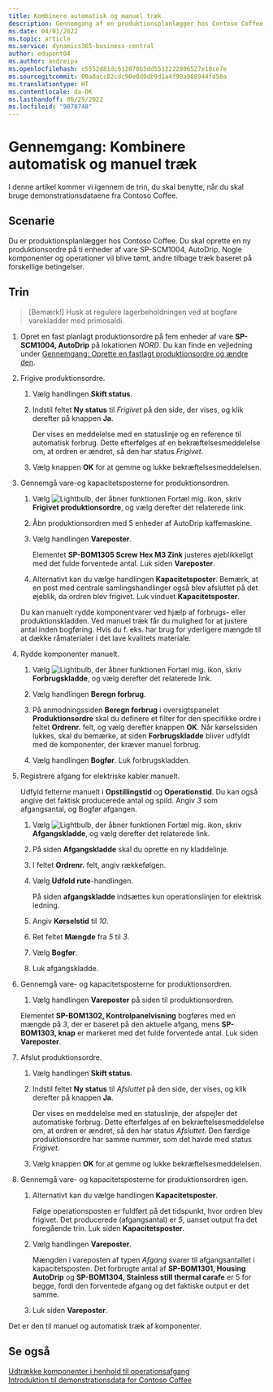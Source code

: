 ```yaml
---
title: Kombinere automatisk og manuel træk
description: Gennemgang af en produktionsplanlægger hos Contoso Coffee, som vil kombinere automatisk og manuel træk.
ms.date: 04/01/2022
ms.topic: article
ms.service: dynamics365-business-central
author: edupont04
ms.author: andreipa
ms.openlocfilehash: c5552d81dc612070b5dd5512222806527e18ce7e
ms.sourcegitcommit: 00a8acc82cdc90e0d0db9d1a4f98a908944fd50a
ms.translationtype: HT
ms.contentlocale: da-DK
ms.lasthandoff: 06/29/2022
ms.locfileid: "9078748"
---
```

# <a name="walkthrough-combine-automatic-and-manual-flushing"></a>Gennemgang: Kombinere automatisk og manuel træk

I denne artikel kommer vi igennem de trin, du skal benytte, når du skal bruge demonstrationsdataene fra Contoso Coffee.  

## <a name="scenario"></a>Scenarie

Du er produktionsplanlægger hos Contoso Coffee. Du skal oprette en ny produktionsordre på ti enheder af vare SP-SCM1004, AutoDrip. Nogle komponenter og operationer vil blive tømt, andre tilbage træk baseret på forskellige betingelser.

## <a name="steps"></a>Trin

> [Bemærk!] Husk at regulere lagerbeholdningen ved at bogføre varekladder med primosaldi.

1. Opret en fast planlagt produktionsordre på fem enheder af vare **SP-SCM1004, AutoDrip** på lokationen *NORD*. Du kan finde en vejledning under [Gennemgang: Oprette en fastlagt produktionsordre og ændre den](create-firm-planned-production-order-change.md).  

2. Frigive produktionsordre.

    1. Vælg handlingen **Skift status**.  

    2. Indstil feltet **Ny status** til *Frigivet* på den side, der vises, og klik derefter på knappen **Ja**.  

        Der vises en meddelelse med en statuslinje og en reference til automatisk forbrug. Dette efterfølges af en bekræftelsesmeddelelse om, at ordren er ændret, så den har status *Frigivet*.  

    3. Vælg knappen **OK** for at gemme og lukke bekræftelsesmeddelelsen.

3. Gennemgå vare-og kapacitetsposterne for produktionsordren.

    1. Vælg ![Lightbulb, der åbner funktionen Fortæl mig.](../media/ui-search/search_small.png "Fortæl mig, hvad du vil foretage dig") ikon, skriv **Frigivet produktionsordre**, og vælg derefter det relaterede link.  

    2. Åbn produktionsordren med 5 enheder af AutoDrip kaffemaskine.  

    3. Vælg handlingen **Vareposter**.  

        Elementet **SP-BOM1305 Screw Hex M3 Zink** justeres øjeblikkeligt med det fulde forventede antal. Luk siden **Vareposter**.  

    4. Alternativt kan du vælge handlingen **Kapacitetsposter**.  Bemærk, at en post med centrale samlingshandlinger også blev afsluttet på det øjeblik, da ordren blev frigivet. Luk vinduet **Kapacitetsposter**.

    Du kan manuelt rydde komponentvarer ved hjælp af forbrugs- eller produktionskladden. Ved manuel træk får du mulighed for at justere antal inden bogføring. Hvis du f. eks. har brug for yderligere mængde til at dække råmaterialer i det lave kvalitets materiale.
4. Rydde komponenter manuelt.  
    1. Vælg ![Lightbulb, der åbner funktionen Fortæl mig.](../media/ui-search/search_small.png "Fortæl mig, hvad du vil foretage dig") ikon, skriv **Forbrugskladde**, og vælg derefter det relaterede link.  

    2. Vælg handlingen **Beregn forbrug**.  

    3. På anmodningssiden **Beregn forbrug** i oversigtspanelet **Produktionsordre** skal du definere et filter for den specifikke ordre i feltet **Ordrenr.** felt, og vælg derefter knappen **OK**. Når kørselssiden lukkes, skal du bemærke, at siden **Forbrugskladde** bliver udfyldt med de komponenter, der kræver manuel forbrug.

    4. Vælg handlingen **Bogfør**. Luk forbrugskladden.

5. Registrere afgang for elektriske kabler manuelt.  

    Udfyld felterne manuelt i **Opstillingstid** og **Operationstid**. Du kan også angive det faktisk producerede antal og spild. Angiv *3* som afgangsantal, og Bogfør afgangen.

    1. Vælg ![Lightbulb, der åbner funktionen Fortæl mig.](../media/ui-search/search_small.png "Fortæl mig, hvad du vil foretage dig") ikon, skriv **Afgangskladde**, og vælg derefter det relaterede link.  

    2. På siden **Afgangskladde** skal du oprette en ny kladdelinje.  

    3. I feltet **Ordrenr.** felt, angiv rækkefølgen.  

    4. Vælg **Udfold rute**-handlingen.  

        På siden **afgangskladde** indsættes kun operationslinjen for elektrisk ledning.

    5. Angiv **Kørselstid** til *10*.  

    6. Ret feltet **Mængde** fra *5* til *3*.

    7. Vælg **Bogfør**.  
    8. Luk afgangskladde.

6. Gennemgå vare- og kapacitetsposterne for produktionsordren.

    1. Vælg handlingen **Vareposter** på siden til produktionsordren.  

    Elementet **SP-BOM1302, Kontrolpanelvisning** bogføres med en mængde på *3*, der er baseret på den aktuelle afgang, mens **SP-BOM1303, knap** er markeret med det fulde forventede antal. Luk siden **Vareposter**.

7. Afslut produktionsordre.  

    1. Vælg handlingen **Skift status**.
    2. Indstil feltet **Ny status** til *Afsluttet* på den side, der vises, og klik derefter på knappen **Ja**.  

        Der vises en meddelelse med en statuslinje, der afspejler det automatiske forbrug. Dette efterfølges af en bekræftelsesmeddelelse om, at ordren er ændret, så den har status *Afsluttet*. Den færdige produktionsordre har samme nummer, som det havde med status *Frigivet*.
    3. Vælg knappen **OK** for at gemme og lukke bekræftelsesmeddelelsen.

8. Gennemgå vare- og kapacitetsposterne for produktionsordren igen.

    1. Alternativt kan du vælge handlingen **Kapacitetsposter**.  

        Følge operationsposten er fuldført på det tidspunkt, hvor ordren blev frigivet. Det producerede (afgangsantal) er *5*, uanset output fra det foregående trin. Luk siden **Kapacitetsposter**.

    2. Vælg handlingen **Vareposter**.  

        Mængden i vareposten af typen *Afgang* svarer til afgangsantallet i kapacitetsposten. Det forbrugte antal af **SP-BOM1301, Housing AutoDrip** og **SP-BOM1304, Stainless still thermal carafe** er 5 for begge, fordi den forventede afgang og det faktiske output er det samme. 

    3. Luk siden **Vareposter**.  

Det er den til manuel og automatisk træk af komponenter.

## <a name="see-also"></a>Se også

[Udtrække komponenter i henhold til operationsafgang](../production-how-to-flush-components-according-to-operation-output.md)  
[Introduktion til demonstrationsdata for Contoso Coffee](contoso-coffee-intro.md)  
